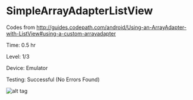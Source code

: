 # SimpleArrayAdapterListView

Codes from http://guides.codepath.com/android/Using-an-ArrayAdapter-with-ListView#using-a-custom-arrayadapter

Time: 0.5 hr

Level: 1/3

Device: Emulator

Testing: Successful (No Errors Found)

![alt tag](https://cloud.githubusercontent.com/assets/11301947/9418862/eecff296-480b-11e5-84c8-5b9e28776917.png)

